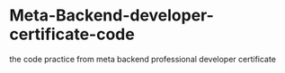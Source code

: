 # Meta-Backend-developer-certificate-code
the code practice from meta backend professional developer certificate

